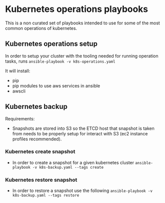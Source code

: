 
# Kubernetes operations playbooks

This is a non curated set of playbooks intended to use for some of the most common operations of kubernetes. 

## Kubernetes operations setup

In order to setup your cluster with the tooling needed for running operation tasks, runs `ansible-playbook -v k8s-operations.yaml`

It will install:
- pip
- pip modules to use aws services in ansible 
- awscli

## Kubernetes backup

Requirements:

- Snapshots are stored into S3 so the ETCD host that snapshot is taken from needs to be properly setup for interact with S3 (ec2 instance profiles recommended).


### Kubernetes create snapshot

- In order to create a snapshot for a given kubernetes cluster `ansible-playbook -v k8s-backup.yaml --tags create`

### Kubernetes restore snapshot

- In order to restore a snapshot use the following `ansible-playbook -v k8s-backup.yaml --tags restore`


